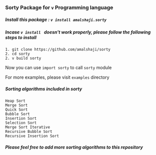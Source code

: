 ### Sorty Package for `v` Programming language

##### Install this package : `v install amalshaji.sorty`
##### Incase `v install ` doesn't work properly, please follow the following steps to install

    1. git clone https://github.com/amalshaji/sorty
    2. cd sorty
    2. v build sorty

Now you can use `import sorty` to call `sorty` module

For more examples, please visit `examples` directory

##### Sorting algorithms included in sorty
 
    Heap Sort
    Merge Sort
    Quick Sort
    Bubble Sort
    Insertion Sort
    Selection Sort
    Merge Sort Iterative
    Recursive Bubble Sort
    Recursive Insertion Sort

##### Please feel free to add more sorting algorithms to this repository    